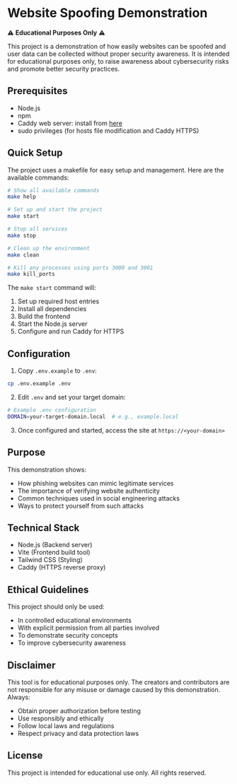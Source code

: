 # Website Spoofing Demonstration

⚠️ **Educational Purposes Only** ⚠️

This project is a demonstration of how easily websites can be spoofed and user data can be collected without proper security awareness. It is intended for educational purposes only, to raise awareness about cybersecurity risks and promote better security practices.

## Prerequisites

- Node.js
- npm
- Caddy web server: install from [here](https://caddyserver.com/docs/install)
- sudo privileges (for hosts file modification and Caddy HTTPS)

## Quick Setup

The project uses a makefile for easy setup and management. Here are the available commands:

```bash
# Show all available commands
make help

# Set up and start the project
make start

# Stop all services
make stop

# Clean up the environment
make clean

# Kill any processes using ports 3000 and 3001
make kill_ports
```

The `make start` command will:
1. Set up required host entries
2. Install all dependencies
3. Build the frontend
4. Start the Node.js server
5. Configure and run Caddy for HTTPS

## Configuration

1. Copy `.env.example` to `.env`:
```bash
cp .env.example .env
```

2. Edit `.env` and set your target domain:
```bash
# Example .env configuration
DOMAIN=your-target-domain.local  # e.g., example.local
```

3. Once configured and started, access the site at `https://<your-domain>`

## Purpose

This demonstration shows:
- How phishing websites can mimic legitimate services
- The importance of verifying website authenticity
- Common techniques used in social engineering attacks
- Ways to protect yourself from such attacks

## Technical Stack

- Node.js (Backend server)
- Vite (Frontend build tool)
- Tailwind CSS (Styling)
- Caddy (HTTPS reverse proxy)

## Ethical Guidelines

This project should only be used:
- In controlled educational environments
- With explicit permission from all parties involved
- To demonstrate security concepts
- To improve cybersecurity awareness

## Disclaimer

This tool is for educational purposes only. The creators and contributors are not responsible for any misuse or damage caused by this demonstration. Always:
- Obtain proper authorization before testing
- Use responsibly and ethically
- Follow local laws and regulations
- Respect privacy and data protection laws

## License

This project is intended for educational use only. All rights reserved.
